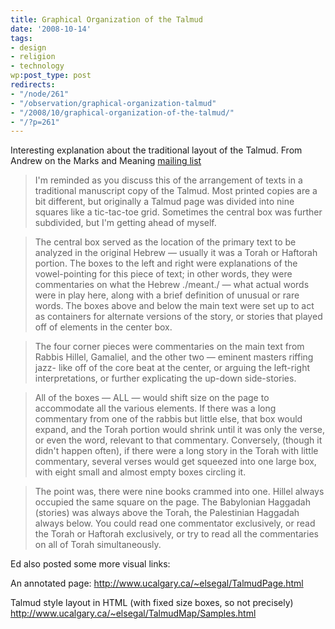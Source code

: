 ```yaml
---
title: Graphical Organization of the Talmud
date: '2008-10-14'
tags:
- design
- religion
- technology
wp:post_type: post
redirects:
- "/node/261"
- "/observation/graphical-organization-talmud"
- "/2008/10/graphical-organization-of-the-talmud/"
- "/?p=261"
---
```


Interesting explanation about the traditional layout of the Talmud. From Andrew on the Marks and Meaning [mailing list](http://groups.google.com/group/marks-and-meaning?hl=en)

>

> I'm reminded as you discuss this of the arrangement of texts in a traditional manuscript copy of the Talmud. Most printed copies are a bit different, but originally a Talmud page was divided into nine squares like a tic-tac-toe grid. Sometimes the central box was further subdivided, but I'm getting ahead of myself.

> The central box served as the location of the primary text to be analyzed in the original Hebrew — usually it was a Torah or Haftorah portion. The boxes to the left and right were explanations of the vowel-pointing for this piece of text; in other words, they were commentaries on what the Hebrew ./meant./ — what actual words were in play here, along with a brief definition of unusual or rare words. The boxes above and below the main text were set up to act as containers for alternate versions of the story, or stories that played off of elements in the center box.

> The four corner pieces were commentaries on the main text from Rabbis Hillel, Gamaliel, and the other two — eminent masters riffing jazz- like off of the core beat at the center, or arguing the left-right interpretations, or further explicating the up-down side-stories.

> All of the boxes — ALL — would shift size on the page to accommodate all the various elements. If there was a long commentary from one of the rabbis but little else, that box would expand, and the Torah portion would shrink until it was only the verse, or even the word, relevant to that commentary. Conversely, (though it didn't happen often), if there were a long story in the Torah with little commentary, several verses would get squeezed into one large box, with eight small and almost empty boxes circling it.

> The point was, there were nine books crammed into one. Hillel always occupied the same square on the page. The Babylonian Haggadah (stories) was always above the Torah, the Palestinian Haggadah always below. You could read one commentator exclusively, or read the Torah or Haftorah exclusively, or try to read all the commentaries on all of Torah simultaneously.

Ed also posted some more visual links:

An annotated page:
http://www.ucalgary.ca/~elsegal/TalmudPage.html

Talmud style layout in HTML (with fixed size boxes, so not precisely)
http://www.ucalgary.ca/~elsegal/TalmudMap/Samples.html
